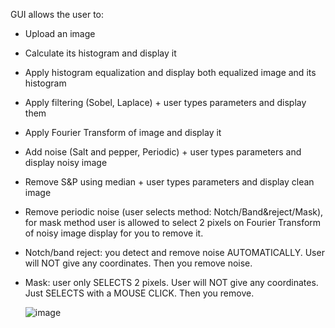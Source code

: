 GUI allows the user to:
- Upload an image
- Calculate its histogram and display it
- Apply histogram equalization and display both equalized image and its histogram
- Apply filtering (Sobel, Laplace) + user types parameters and display them
- Apply Fourier Transform of image and display it
- Add noise (Salt and pepper, Periodic) + user types parameters and display noisy image
- Remove S&P using median + user types parameters and display clean image
- Remove periodic noise (user selects method: Notch/Band&reject/Mask), for mask method user is allowed to select 2 pixels on Fourier Transform of noisy image display for you to remove it.
- Notch/band reject: you detect and remove noise AUTOMATICALLY. User will NOT give any coordinates. Then you remove noise.
- Mask: user only SELECTS 2 pixels. User will NOT give any coordinates. Just SELECTS with a MOUSE CLICK. Then you remove.

  ![image](https://github.com/Michael-2003/Image-Processing-GUI-Toolkit-Advanced-Filters-and-Noise-Reduction/assets/107130078/8dc228ec-58d9-466a-b265-36bf8ab6af84)
